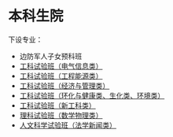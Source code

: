 # 本科生院
下设专业：  

- 边防军人子女预科班  
- [工科试验班（电气信息类）](工科试验班（电气信息类）.md)  
- [工科试验班（工程能源类）](工科试验班（工程能源类）.md)  
- [工科试验班（经济与管理类）](工科试验班（经济与管理类）.md)  
- [工科试验班（环化与健康类、生化类、环境类）](工科试验班（环化与健康类、生化类、环境类）.md)  
- [工科试验班（新工科类）](工科试验班（新工科类）.md)  
- [理科试验班（数学物理类）](理科试验班（数学物理类）.md)  
- [人文科学试验班（法学新闻类）](人文科学试验班（法学新闻类）.md)  